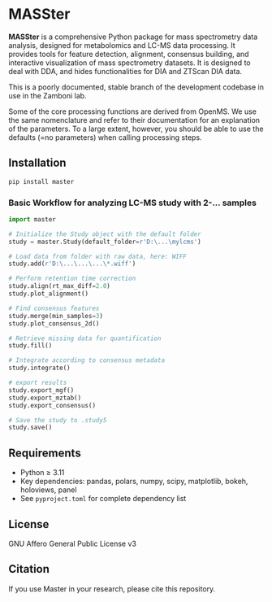 # MASSter

**MASSter** is a comprehensive Python package for mass spectrometry data analysis, designed for metabolomics and LC-MS data processing. It provides tools for feature detection, alignment, consensus building, and interactive visualization of mass spectrometry datasets. It is designed to deal with DDA, and hides functionalities for DIA and ZTScan DIA data.

This is a poorly documented, stable branch of the development codebase in use in the Zamboni lab.

Some of the core processing functions are derived from OpenMS. We use the same nomenclature and refer to their documentation for an explanation of the parameters. To a large extent, however, you should be able to use the defaults (=no parameters) when calling processing steps.


## Installation

```bash
pip install master
```

### Basic Workflow for analyzing LC-MS study with 2-... samples

```python
import master

# Initialize the Study object with the default folder
study = master.Study(default_folder=r'D:\...\mylcms')

# Load data from folder with raw data, here: WIFF
study.add(r'D:\...\...\...\*.wiff')

# Perform retention time correction
study.align(rt_max_diff=2.0)
study.plot_alignment()

# Find consensus features
study.merge(min_samples=3)
study.plot_consensus_2d()

# Retrieve missing data for quantification
study.fill()

# Integrate according to consensus metadata
study.integrate()

# export results
study.export_mgf()
study.export_mztab()
study.export_consensus()

# Save the study to .study5
study.save()
```

## Requirements

- Python ≥ 3.11
- Key dependencies: pandas, polars, numpy, scipy, matplotlib, bokeh, holoviews, panel
- See `pyproject.toml` for complete dependency list

## License

GNU Affero General Public License v3

## Citation

If you use Master in your research, please cite this repository.
